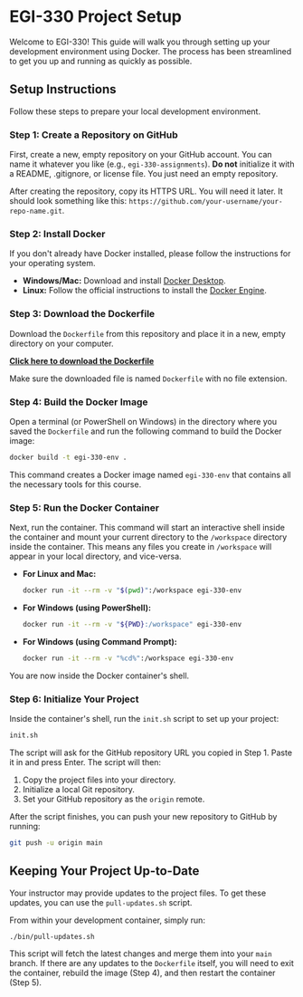# EGI-330 Project Setup

Welcome to EGI-330! This guide will walk you through setting up your development environment using Docker. The process has been streamlined to get you up and running as quickly as possible.

## Setup Instructions

Follow these steps to prepare your local development environment.

### Step 1: Create a Repository on GitHub

First, create a new, empty repository on your GitHub account. You can name it whatever you like (e.g., `egi-330-assignments`). **Do not** initialize it with a README, .gitignore, or license file. You just need an empty repository.

After creating the repository, copy its HTTPS URL. You will need it later. It should look something like this: `https://github.com/your-username/your-repo-name.git`.

### Step 2: Install Docker

If you don't already have Docker installed, please follow the instructions for your operating system.

- **Windows/Mac:** Download and install [Docker Desktop](https://www.docker.com/products/docker-desktop).
- **Linux:** Follow the official instructions to install the [Docker Engine](https://docs.docker.com/engine/install/).

### Step 3: Download the Dockerfile

Download the `Dockerfile` from this repository and place it in a new, empty directory on your computer.

[**Click here to download the Dockerfile**](https://raw.githubusercontent.com/edwjonesga/egi-330/main/Dockerfile)

Make sure the downloaded file is named `Dockerfile` with no file extension.

### Step 4: Build the Docker Image

Open a terminal (or PowerShell on Windows) in the directory where you saved the `Dockerfile` and run the following command to build the Docker image:

```sh
docker build -t egi-330-env .
```

This command creates a Docker image named `egi-330-env` that contains all the necessary tools for this course.

### Step 5: Run the Docker Container

Next, run the container. This command will start an interactive shell inside the container and mount your current directory to the `/workspace` directory inside the container. This means any files you create in `/workspace` will appear in your local directory, and vice-versa.

- **For Linux and Mac:**
  ```sh
  docker run -it --rm -v "$(pwd)":/workspace egi-330-env
  ```

- **For Windows (using PowerShell):**
  ```sh
  docker run -it --rm -v "${PWD}:/workspace" egi-330-env
  ```

- **For Windows (using Command Prompt):**
  ```sh
  docker run -it --rm -v "%cd%":/workspace egi-330-env
  ```

You are now inside the Docker container's shell.

### Step 6: Initialize Your Project

Inside the container's shell, run the `init.sh` script to set up your project:

```sh
init.sh
```

The script will ask for the GitHub repository URL you copied in Step 1. Paste it in and press Enter. The script will then:
1.  Copy the project files into your directory.
2.  Initialize a local Git repository.
3.  Set your GitHub repository as the `origin` remote.

After the script finishes, you can push your new repository to GitHub by running:
```sh
git push -u origin main
```

## Keeping Your Project Up-to-Date

Your instructor may provide updates to the project files. To get these updates, you can use the `pull-updates.sh` script.

From within your development container, simply run:
```sh
./bin/pull-updates.sh
```
This script will fetch the latest changes and merge them into your `main` branch. If there are any updates to the `Dockerfile` itself, you will need to exit the container, rebuild the image (Step 4), and then restart the container (Step 5).
